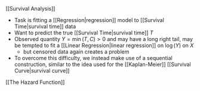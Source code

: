 [[Survival Analysis]]

- Task is fitting a [[Regression|regression]] model to [[Survival Time|survival time]] data
- Want to predict the true [[Survival Time|survival time]] $T$
- Observed quantity $Y=\min(T,C) > 0$ and may have a long right tail, may be tempted to fit a [[Linear Regression|linear regression]] on $\log(Y)$ on $X$
    - but censored data again creates a problem
- To overcome this difficulty, we instead make use of a sequential construction, similar to the idea used for the [[Kaplan-Meier]] [[Survival Curve|survival curve]]

[[The Hazard Function]]
